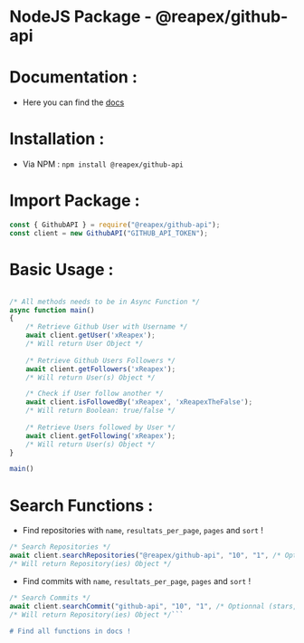 # NodeJS Package - @reapex/github-api

# Documentation :

- Here you can find the [docs](https://www.npmjs.com/package/@reapex/github-api)

# Installation :

- Via NPM : ``npm install @reapex/github-api``

# Import Package :
```js
const { GithubAPI } = require("@reapex/github-api");
const client = new GithubAPI("GITHUB_API_TOKEN");
```

# Basic Usage :

```js

/* All methods needs to be in Async Function */
async function main()
{
    /* Retrieve Github User with Username */
    await client.getUser('xReapex');
    /* Will return User Object */
    
    /* Retrieve Github Users Followers */
    await client.getFollowers('xReapex');
    /* Will return User(s) Object */

    /* Check if User follow another */
    await client.isFollowedBy('xReapex', 'xReapexTheFalse');
    /* Will return Boolean: true/false */
    
    /* Retrieve Users followed by User */
    await client.getFollowing('xReapex');
    /* Will return User(s) Object */
}

main()
```

# Search Functions :

- Find repositories with ``name``, ``resultats_per_page``, ``pages`` and ``sort`` ! 

```js
/* Search Repositories */
await client.searchRepositories("@reapex/github-api", "10", "1", /* Optionnal (stars, forks, help-wanted-issues) Default (best-match) */ "asc");
/* Will return Repository(ies) Object */
```

- Find commits with ``name``, ``resultats_per_page``, ``pages`` and ``sort`` !

```js
/* Search Commits */
await client.searchCommit("github-api", "10", "1", /* Optionnal (stars, forks, help-wanted-issues) Default (best-match) */ "asc");
/* Will return Repository(ies) Object */```

# Find all functions in docs !
